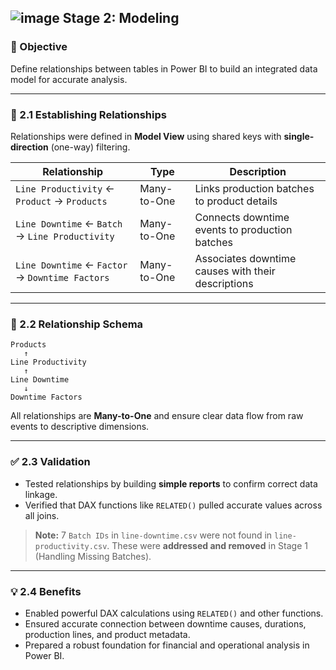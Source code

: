 ## ![image](https://github.com/user-attachments/assets/2b9803ac-6e30-4eb4-8ad2-d906cf3f4f78) Stage 2: Modeling

### 🎯 Objective

Define relationships between tables in Power BI to build an integrated data model for accurate analysis.

---

### 🔗 2.1 Establishing Relationships

Relationships were defined in **Model View** using shared keys with **single-direction** (one-way) filtering.

| Relationship                                    | Type        | Description                                        |
| ----------------------------------------------- | ----------- | -------------------------------------------------- |
| `Line Productivity` ← `Product` → `Products`    | Many-to-One | Links production batches to product details        |
| `Line Downtime` ← `Batch` → `Line Productivity` | Many-to-One | Connects downtime events to production batches     |
| `Line Downtime` ← `Factor` → `Downtime Factors` | Many-to-One | Associates downtime causes with their descriptions |

---

### 🧭 2.2 Relationship Schema

```text
Products
   ↑
Line Productivity
   ↑
Line Downtime
   ↓
Downtime Factors
```

All relationships are **Many-to-One** and ensure clear data flow from raw events to descriptive dimensions.

---

### ✅ 2.3 Validation

- Tested relationships by building **simple reports** to confirm correct data linkage.
- Verified that DAX functions like `RELATED()` pulled accurate values across all joins.

> **Note:** 7 `Batch IDs` in `line-downtime.csv` were not found in `line-productivity.csv`. These were **addressed and removed** in Stage 1 (Handling Missing Batches).

---

### 💡 2.4 Benefits

- Enabled powerful DAX calculations using `RELATED()` and other functions.
- Ensured accurate connection between downtime causes, durations, production lines, and product metadata.
- Prepared a robust foundation for financial and operational analysis in Power BI.
